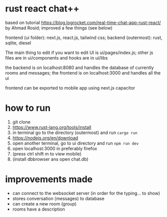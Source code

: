 # rust react chat++

based on tutorial https://blog.logrocket.com/real-time-chat-app-rust-react/ by Ahmad Rosid; improved a few things (see below)

frontend (ui folder): next.js, react.js, tailwind css;
backend (outermost): rust, sqlite, diesel

The main thing to edit if you want to edit UI is ui/pages/index.js; other js files are in ui/components and hooks are in ui/libs

the backend is on localhost:8080 and handles the database of currently rooms and messages; 
the frontend is on localhost:3000 and handles all the ui

frontend can be exported to mobile app using next.js capacitor

# how to run

1. git clone
2. https://www.rust-lang.org/tools/install
3. in terminal go to the directory (outermost) and run `cargo run`
4. https://nodejs.org/en/download
5. open another terminal, go to ui directory and run `npm run dev`
6. open localhost:3000 in preferably firefox
7. (press ctrl shift m to view mobile)
8. (install dbbrowser ans open chat.db)

# improvements made 

- can connect to the websocket server (in order for the typing... to show)
- stores conversation (messages) to database
- can create a new room (group)
- rooms have a description
